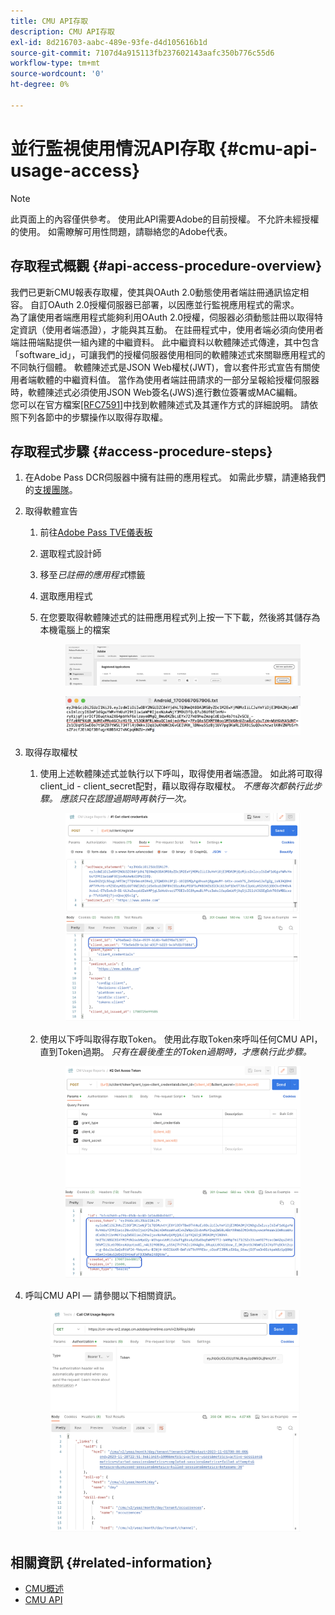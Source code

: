 ```yaml
---
title: CMU API存取
description: CMU API存取
exl-id: 8d216703-aabc-489e-93fe-d4d105616b1d
source-git-commit: 7107d4a915113fb237602143aafc350b776c55d6
workflow-type: tm+mt
source-wordcount: '0'
ht-degree: 0%

---
```


# 並行監視使用情況API存取 {#cmu-api-usage-access}

>[!NOTE]
>
>此頁面上的內容僅供參考。 使用此API需要Adobe的目前授權。 不允許未經授權的使用。 如需瞭解可用性問題，請聯絡您的Adobe代表。

## 存取程式概觀 {#api-access-procedure-overview}

我們已更新CMU報表存取權，使其與OAuth 2.0動態使用者端註冊通訊協定相容。 自訂OAuth 2.0授權伺服器已部署，以因應並行監視應用程式的需求。 \
為了讓使用者端應用程式能夠利用OAuth 2.0授權，伺服器必須動態註冊以取得特定資訊（使用者端憑證），才能與其互動。 在註冊程式中，使用者端必須向使用者端註冊端點提供一組內建的中繼資料。
此中繼資料以軟體陳述式傳達，其中包含「software_id」，可讓我們的授權伺服器使用相同的軟體陳述式來關聯應用程式的不同執行個體。
軟體陳述式是JSON Web權杖(JWT)，會以套件形式宣告有關使用者端軟體的中繼資料值。 當作為使用者端註冊請求的一部分呈報給授權伺服器時，軟體陳述式必須使用JSON Web簽名(JWS)進行數位簽署或MAC編輯。 \
您可以在官方檔案<a href="https://datatracker.ietf.org/doc/html/rfc7591" target="_blank">[RFC7591]</a>中找到軟體陳述式及其運作方式的詳細說明。
請依照下列各節中的步驟操作以取得存取權。

## 存取程式步驟 {#access-procedure-steps}

1. 在Adobe Pass DCR伺服器中擁有註冊的應用程式。 如需此步驟，請連絡我們的[支援團隊](mailto:tve-support@adobe.com)。

2. 取得軟體宣告
   1. 前往[Adobe Pass TVE儀表板](https://experience.adobe.com/#/pass/authentication)
   2. 選取程式設計師
   3. 移至&#x200B;*已註冊的應用程式*&#x200B;標籤
   4. 選取應用程式
   5. 在您要取得軟體陳述式的註冊應用程式列上按一下下載，然後將其儲存為本機電腦上的檔案
      <figure>
          <img src="assets/programmer-download-software-statement-button.png"
               alt="下載軟體宣告">
      </figure>

      <figure>
          <img src="assets/software_statement_2.png"
               alt="軟體陳述式範例">
      </figure>

3. 取得存取權杖
   1. 使用上述軟體陳述式並執行以下呼叫，取得使用者端憑證。 如此將可取得client_id - client_secret配對，藉以取得存取權杖。
      *不應每次都執行此步驟。 應該只在認證過期時再執行一次。*
      <figure>
          <img src="assets/dcr_request_1_get_client_credentials.png"
               alt="取得使用者端認證">
       </figure>

   2. 使用以下呼叫取得存取Token。 使用此存取Token來呼叫任何CMU API，直到Token過期。
      *只有在最後產生的Token過期時，才應執行此步驟。*
      <figure>
          <img src="assets/dcr_get_access_token_call.png"
               alt="取得存取權杖">
       </figure>

4. 呼叫CMU API — 請參閱以下相關資訊。
   <figure>
          <img src="assets/call_cmu_reports_sample.png"
               alt="呼叫CMU API">
       </figure>

## 相關資訊 {#related-information}

* [CMU概述](/help/concurrency-monitoring/cm-usage-reports.md)
* [CMU API](/help/concurrency-monitoring/cmu-api.md)
